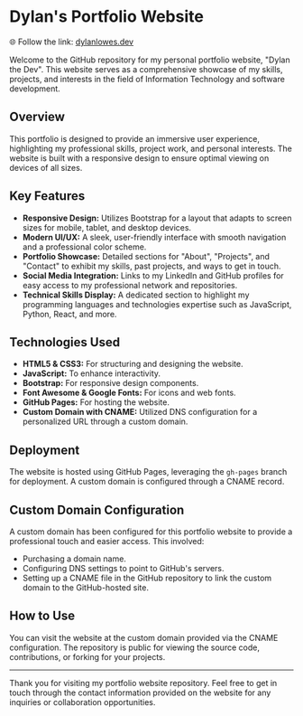 # Dylan's Portfolio Website

🌐 Follow the link: [dylanlowes.dev](https://dylanlowes.dev)

Welcome to the GitHub repository for my personal portfolio website, "Dylan the Dev". This website serves as a comprehensive showcase of my skills, projects, and interests in the field of Information Technology and software development.

## Overview

This portfolio is designed to provide an immersive user experience, highlighting my professional skills, project work, and personal interests. The website is built with a responsive design to ensure optimal viewing on devices of all sizes.

## Key Features

- **Responsive Design:** Utilizes Bootstrap for a layout that adapts to screen sizes for mobile, tablet, and desktop devices.
- **Modern UI/UX:** A sleek, user-friendly interface with smooth navigation and a professional color scheme.
- **Portfolio Showcase:** Detailed sections for "About", "Projects", and "Contact" to exhibit my skills, past projects, and ways to get in touch.
- **Social Media Integration:** Links to my LinkedIn and GitHub profiles for easy access to my professional network and repositories.
- **Technical Skills Display:** A dedicated section to highlight my programming languages and technologies expertise such as JavaScript, Python, React, and more.

## Technologies Used

- **HTML5 & CSS3:** For structuring and designing the website.
- **JavaScript:** To enhance interactivity.
- **Bootstrap:** For responsive design components.
- **Font Awesome & Google Fonts:** For icons and web fonts.
- **GitHub Pages:** For hosting the website.
- **Custom Domain with CNAME:** Utilized DNS configuration for a personalized URL through a custom domain.

## Deployment

The website is hosted using GitHub Pages, leveraging the `gh-pages` branch for deployment. A custom domain is configured through a CNAME record.

## Custom Domain Configuration

A custom domain has been configured for this portfolio website to provide a professional touch and easier access. This involved:

- Purchasing a domain name.
- Configuring DNS settings to point to GitHub's servers.
- Setting up a CNAME file in the GitHub repository to link the custom domain to the GitHub-hosted site.

## How to Use

You can visit the website at the custom domain provided via the CNAME configuration. The repository is public for viewing the source code, contributions, or forking for your projects.

---

Thank you for visiting my portfolio website repository. Feel free to get in touch through the contact information provided on the website for any inquiries or collaboration opportunities.
